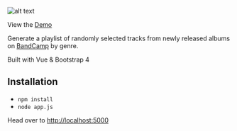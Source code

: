 ![alt text](https://i.imgur.com/NCBBUhC.png)

View the [Demo](https://notchris.net:5000/)

Generate a playlist of randomly selected tracks from newly released albums on [BandCamp](https://bandcamp.com/) by genre.

Built with Vue & Bootstrap 4

## Installation

* `npm install`
* `node app.js`

Head over to [http://localhost:5000](http://localhost:5000)
